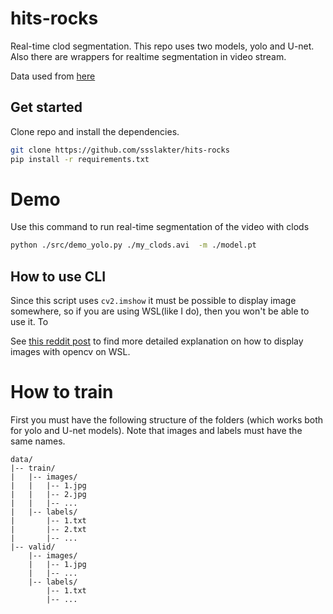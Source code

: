 # hits-rocks

Real-time clod segmentation. This repo uses two models, yolo and U-net. Also there are wrappers for realtime segmentation in video stream.

Data used from [here](https://homeassistant.kotah.ru/local/clodding_train.avi)

## Get started
Clone repo and install the dependencies.
```sh
git clone https://github.com/ssslakter/hits-rocks
pip install -r requirements.txt
```

# Demo
Use this command to run real-time segmentation of the video with clods
```sh
python ./src/demo_yolo.py ./my_clods.avi  -m ./model.pt
```
## How to use CLI
Since this script uses `cv2.imshow` it must be possible to display image somewhere, so if you are using WSL(like I do), then you won't be able to use it. To 

See [this reddit post](https://www.reddit.com/r/bashonubuntuonwindows/comments/sbeccr/displaying_images_with_opencv_on_wsl2/?rdt=61473) to find more detailed explanation on how to display images with opencv on WSL.

# How to train
First you must have the following structure of the folders (which works both for yolo and U-net models). Note that images and labels must have the same names.
```
data/
|-- train/
|   |-- images/
|   |   |-- 1.jpg
|   |   |-- 2.jpg
|   |   |-- ...
|   |-- labels/
|       |-- 1.txt
|       |-- 2.txt
|       |-- ...
|-- valid/
    |-- images/
    |   |-- 1.jpg
    |   |-- ...
    |-- labels/
        |-- 1.txt
        |-- ...
```